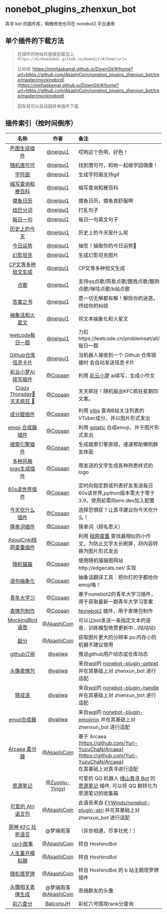 # nonebot_plugins_zhenxun_bot

真寻 bot 的插件库，稍微修改也可在 nonebot2 平台通用

## 单个插件的下载方法

> 在插件的地址栏链接前面加上`https://minhaskamal.github.io/DownGit/#/home?url=`
>
> 比如说 [https://minhaskamal.github.io/DownGit/#/home?url=https://github.com/AkashiCoin/nonebot_plugins_zhenxun_bot/tree/master/mockingbird](https://minhaskamal.github.io/DownGit/#/home?url=https://github.com/AkashiCoin/nonebot_plugins_zhenxun_bot/tree/master/mockingbird)
>
> 回车就可以自动跳转单插件下载

## 插件索引（按时间倒序）

<!-- 新内容请添加到首行 -->

|                             名称                             |                          作者                          | 备注                                                         |
| :----------------------------------------------------------: | :----------------------------------------------------: | :----------------------------------------------------------- |
| [色图生成插件](https://github.com/AkashiCoin/nonebot_plugins_zhenxun_bot/tree/master/nonebot-plugin-color-main) |          [@neigui1](https://github.com/neigui1)          | 哎哟这个色啊，好色！|
| [随机唐可可](https://github.com/AkashiCoin/nonebot_plugins_zhenxun_bot/tree/master/nonebot_plugin_randomtkk) |          [@neigui1](https://github.com/neigui1)          | 找到唐可可，和她一起做学园偶像！|
| [字符画](https://github.com/AkashiCoin/nonebot_plugins_zhenxun_bot/tree/master/nonebot_plugin_charpic) |          [@neigui1](https://github.com/neigui1)          | 生成字符画支持gif|
| [缩写查询和梗百科](https://github.com/AkashiCoin/nonebot_plugins_zhenxun_bot/tree/what) |          [@neigui1](https://github.com/neigui1)          | 缩写查询和梗百科|
| [摸鱼日历](https://github.com/AkashiCoin/nonebot_plugins_zhenxun_bot/tree/master/nonebot_plugin_moyu) |          [@neigui1](https://github.com/neigui1)          | 摸鱼日历，摸鱼真舒服啊|
| [结巴分词](https://github.com/AkashiCoin/nonebot_plugins_zhenxun_bot/tree/master/shuffle) |          [@neigui1](https://github.com/neigui1)          | 打乱句子|
| [每日一句](https://github.com/AkashiCoin/nonebot_plugins_zhenxun_bot/tree/master/nonebot_plugin_everyday_en) |          [@neigui1](https://github.com/neigui1)          | 每日一句英文句子|
| [历史上的今天](https://github.com/AkashiCoin/nonebot_plugins_zhenxun_bot/tree/master/todaybefore) |          [@neigui1](https://github.com/neigui1)          | 历史上的今天是什么呢|
| [今日运势](https://github.com/AkashiCoin/nonebot_plugins_zhenxun_bot/tree/master/nonebot_plugin_fortune) |          [@neigui1](https://github.com/neigui1)          | 抽签！抽取你的今日运势🙏|
| [幻影坦克](https://github.com/AkashiCoin/nonebot_plugins_zhenxun_bot/tree/master/nonebot_plugin_miragetank) |          [@neigui1](https://github.com/neigui1)          | 生成幻影坦克图片|
| [CP文等多种短文生成](https://github.com/AkashiCoin/nonebot_plugins_zhenxun_bot/tree/master/essay) |          [@neigui1](https://github.com/neigui1)          | CP文等多种短文生成|
| [点歌](https://github.com/AkashiCoin/nonebot_plugins_zhenxun_bot/tree/master/nonebot-plugin-simplemusic-main) |          [@neigui1](https://github.com/neigui1)          | 支持qq点歌/网易点歌/酷我点歌/酷狗点歌/咪咕点歌/b站点歌|
| [答案之书](https://github.com/AkashiCoin/nonebot_plugins_zhenxun_bot/tree/master/nonebot-plugin-answersbook-master) |          [@neigui1](https://github.com/neigui1)          | 愿一切无解都有解！解除你的迷惑，终结你的纠结|
| [抽象话和火星文](https://github.com/AkashiCoin/nonebot_plugins_zhenxun_bot/tree/master/text) |          [@neigui1](https://github.com/neigui1)          | 将文本抽象化和火星文|
| [leetcode每日一题](https://github.com/AkashiCoin/nonebot_plugins_zhenxun_bot/tree/master/leetcode) |          [@neigui1](https://github.com/neigui1)          | 力扣https://leetcode.cn/problemset/all/每日一题|
| [Github仓库信息卡片](https://github.com/AkashiCoin/nonebot_plugins_zhenxun_bot/tree/master/github) |          [@neigui1](https://github.com/neigui1)          | 当机器人接收到一个 Github 仓库链接时 会自动发送信息卡片 |
| [彩云小梦AI续写插件](https://github.com/AkashiCoin/nonebot_plugins_zhenxun_bot/tree/master/caiyunai) |          [@Copaan](https://github.com/Copaan)          | 利用 [彩云小梦](http://if.caiyunai.com/dream) ai续写，生成小作文 |
| [Crazy Thursday🍗 天天疯狂 🍗](https://github.com/AkashiCoin/nonebot_plugins_zhenxun_bot/tree/master/crazy_thursday) |          [@Copaan](https://github.com/Copaan)          | 天天疯狂！随机输出KFC疯狂星期四文案。 |
| [成分姬插件](https://github.com/AkashiCoin/nonebot_plugins_zhenxun_bot/tree/master/ddcheck) |          [@Copaan](https://github.com/Copaan)          | 利用 [vtbs](https://vtbs.moe/) 查询B站关注列表的VTuber成分，并以图片形式发出 |
| [emoji 合成器插件](https://github.com/AkashiCoin/nonebot_plugins_zhenxun_bot/tree/master/emojimix) |          [@Copaan](https://github.com/Copaan)          | 利用 [gstatic](https://www.gstatic.com/android/keyboard/emojikitchen/) 合成emoji，并于图片形式发出 |
| [搜索引擎插件](https://github.com/AkashiCoin/nonebot_plugins_zhenxun_bot/tree/master/giyf) |          [@Copaan](https://github.com/Copaan)          | 生成搜索引擎直链，速速帮助懒狗群友体面 |
| [多种风格logo生成插件](https://github.com/AkashiCoin/nonebot_plugins_zhenxun_bot/tree/master/logo) |          [@Copaan](https://github.com/Copaan)          | 用发送的文字生成各种熟悉样式的logo |
| [60s读世界插件](https://github.com/AkashiCoin/nonebot_plugins_zhenxun_bot/tree/master/read_60s) |          [@Copaan](https://github.com/Copaan)          | 定时向指定群或列表好友发送每日60s读世界,python版本需大于等于3.9，使用前需向env.dev加入配置 |
| [今天吃什么插件](https://github.com/AkashiCoin/nonebot_plugins_zhenxun_bot/tree/master/what2eat) |          [@Copaan](https://github.com/Copaan)          | 选择恐惧症？让真寻建议你今天吃什么！ |
| [猜单词插件](https://github.com/AkashiCoin/nonebot_plugins_zhenxun_bot/tree/master/wordle) |          [@Copaan](https://github.com/Copaan)          | 猜单词（顾名思义） |
| [AsoulCnki枝网查重插件](https://github.com/AkashiCoin/nonebot_plugins_zhenxun_bot/tree/master/asoulcnki) |          [@Copaan](https://github.com/Copaan)          | 利用 [枝网查重](https://asoulcnki.asia/) 查找最相似的小作文，为防止文字太长刷屏，将内容转换为图片形式发出 |
| [随机猫猫](https://github.com/AkashiCoin/nonebot_plugins_zhenxun_bot/tree/master/random_cat_gif) |          [@Copaan](https://github.com/Copaan)          | 使用随机猫猫图网站http://edgecats.net/ 实现                  |
| [语句抽象化](https://github.com/AkashiCoin/nonebot_plugins_zhenxun_bot/tree/master/abstract) |          [@Copaan](https://github.com/Copaan)          | 抽象话翻译工具：把你打的字都给你emoji咯！                    |
| [青年大学习](https://github.com/AkashiCoin/nonebot_plugins_zhenxun_bot/tree/master/youthstudy) |          [@Copaan](https://github.com/Copaan)          | 基于nonebot2的青年大学习插件，用于获取最新一期青年大学习答案 |
| [表情包制作](https://github.com/AkashiCoin/nonebot_plugins_zhenxun_bot/tree/master/memes) |          [@Copaan](https://github.com/Copaan)          | [Nonebot2](https://github.com/nonebot/nonebot2) 插件，用于表情包制作 |
| [MockingBird 语音](https://github.com/AkashiCoin/nonebot_plugins_zhenxun_bot/tree/master/mockingbird) |      [@AkashiCoin](https://github.com/AkashiCoin)      | 可以让bot发送一条指定文本的语音，训练模型绝赞更新中...(咕咕咕) |
| [超分](https://github.com/AkashiCoin/nonebot_plugins_zhenxun_bot/tree/master/super_resolution) |      [@AkashiCoin](https://github.com/AkashiCoin)      | 获取图片更大的分辨率 ps:内存小的机器不建议使用               |
| [github订阅](https://github.com/AkashiCoin/nonebot_plugins_zhenxun_bot/tree/master/github_sub) |          [@yajiwa](https://github.com/yajiwa)          | 推送github用户动态或仓库动态                                 |
| [头像表情包](https://github.com/AkashiCoin/nonebot_plugins_zhenxun_bot/tree/master/nonebot_plugin_petpet) |          [@yajiwa](https://github.com/yajiwa)          | 来自[wql](https://github.com/MeetWq/)的 [nonebot-plugin-petpet](https://github.com/MeetWq/nonebot-plugin-petpet) 并在其基础上对 zhenxun_bot 进行适配 |
| [猜成语](https://github.com/AkashiCoin/nonebot_plugins_zhenxun_bot/tree/master/nonebot_plugin_handle) |          [@yajiwa](https://github.com/yajiwa)          | 来自[wql](https://github.com/MeetWq/)的 [nonebot-plugin-handle](https://github.com/MeetWq/nonebot-plugin-handle) 并在其基础上对 zhenxun_bot 进行适配 |
| [emoji合成器](https://github.com/AkashiCoin/nonebot_plugins_zhenxun_bot/blob/master/nonebot_plugin_emojimix) |          [@yajiwa](https://github.com/yajiwa)          | 来自[wql](https://github.com/MeetWq/)的 [nonebot-plugin-emojimix](https://github.com/MeetWq/nonebot-plugin-emojimix) 并在其基础上对 zhenxun_bot 进行适配 |
| [Arcaea 查分器](https://github.com/AkashiCoin/nonebot_plugins_zhenxun_bot/tree/master/Arcaea) |      [@AkashiCoin](https://github.com/AkashiCoin)      | 基于 Arcaea [https://github.com/Yuri-YuzuChaN/Arcaea](https://github.com/Yuri-YuzuChaN/Arcaea)<br> 在其基础上对真寻进行适配 |
| [思源笔记](https://github.com/AkashiCoin/nonebot_plugins_zhenxun_bot/tree/master/siyuan) |   [@Zuoqiu-Yingyi](https://github.com/Zuoqiu-Yingyi)   | 可爱的 QQ 机器人 [绪山真寻 Bot](https://hibikier.github.io/zhenxun_bot/) 的 [思源笔记](https://github.com/siyuan-note/siyuan) 插件, 可以将 QQ 群转化为思源笔记的收集箱 |
| [可爱的 Atri 语言包](https://github.com/AkashiCoin/nonebot_plugins_zhenxun_bot/tree/master/nonebot_plugin_atri) |      [@AkashiCoin](https://github.com/AkashiCoin)      | 此语音来自 [FYWinds/nonebot-plugin-atri](https://github.com/FYWinds/nonebot-plugin-atri) 并在其基础上对 zhenxun_bot 进行适配 |
| [原神 KFC 社死语言](https://github.com/AkashiCoin/nonebot_plugins_zhenxun_bot/tree/master/genshinkfc) |                       @梦璃雨落                        | （异世相遇，尽享社死！）                                     |
| [cp小故事](https://github.com/AkashiCoin/nonebot_plugins_zhenxun_bot/blob/master/cp) |      [@AkashiCoin](https://github.com/AkashiCoin)      | 转自 HoshinoBot                                              |
| [人生重开模拟器](https://github.com/AkashiCoin/nonebot_plugins_zhenxun_bot/tree/master/lifeRestart) |      [@AkashiCoin](https://github.com/AkashiCoin)      | 转自 HoshinoBot                                              |
| [随机塔罗牌](https://github.com/AkashiCoin/nonebot_plugins_zhenxun_bot/tree/master/tarot) |      [@AkashiCoin](https://github.com/AkashiCoin)      | 转自 HoshinoBot 的 b 站主题塔罗牌插件                        |
| [头像相关表情生成](https://github.com/AkashiCoin/nonebot_plugins_zhenxun_bot/tree/master/avatar) | @梦璃雨落 [@AkashiCoin](https://github.com/AkashiCoin) | 恶搞群友的头像                                               |
| [彩六查分](https://github.com/AkashiCoin/nonebot_plugins_zhenxun_bot/tree/master/nonebot_plugin_r6s) |       [BalconyJH](https://github.com/BalconyJH)        | 彩虹六号围攻rank分查询                                       |
